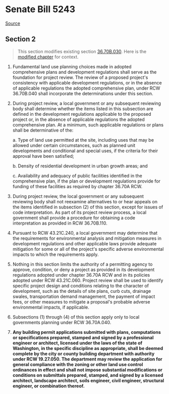 # Senate Bill 5243

[Source](http://lawfilesext.leg.wa.gov/biennium/2021-22/Xml/Bills/Senate%20Bills/5243.xml)
## Section 2
> This section modifies existing section [36.70B.030](/rcw/36_counties/36.070B_local_project_review.md). Here is the [modified chapter](rcw/36_counties/36.070B_local_project_review.md) for context.

1. Fundamental land use planning choices made in adopted comprehensive plans and development regulations shall serve as the foundation for project review. The review of a proposed project's consistency with applicable development regulations, or in the absence of applicable regulations the adopted comprehensive plan, under RCW 36.70B.040 shall incorporate the determinations under this section.

2. During project review, a local government or any subsequent reviewing body shall determine whether the items listed in this subsection are defined in the development regulations applicable to the proposed project or, in the absence of applicable regulations the adopted comprehensive plan. At a minimum, such applicable regulations or plans shall be determinative of the:

    a. Type of land use permitted at the site, including uses that may be allowed under certain circumstances, such as planned unit developments and conditional and special uses, if the criteria for their approval have been satisfied;

    b. Density of residential development in urban growth areas; and

    c. Availability and adequacy of public facilities identified in the comprehensive plan, if the plan or development regulations provide for funding of these facilities as required by chapter 36.70A RCW.

3. During project review, the local government or any subsequent reviewing body shall not reexamine alternatives to or hear appeals on the items identified in subsection (2) of this section, except for issues of code interpretation. As part of its project review process, a local government shall provide a procedure for obtaining a code interpretation as provided in RCW 36.70B.110.

4. Pursuant to RCW 43.21C.240, a local government may determine that the requirements for environmental analysis and mitigation measures in development regulations and other applicable laws provide adequate mitigation for some or all of the project's specific adverse environmental impacts to which the requirements apply.

5. Nothing in this section limits the authority of a permitting agency to approve, condition, or deny a project as provided in its development regulations adopted under chapter 36.70A RCW and in its policies adopted under RCW 43.21C.060. Project review shall be used to identify specific project design and conditions relating to the character of development, such as the details of site plans, curb cuts, drainage swales, transportation demand management, the payment of impact fees, or other measures to mitigate a proposal's probable adverse environmental impacts, if applicable.

6. Subsections (1) through (4) of this section apply only to local governments planning under RCW 36.70A.040.

7. **Any building permit applications submitted with plans, computations or specifications prepared, stamped and signed by a professional engineer or architect, licensed under the laws of the state of Washington, in the specific discipline as appropriate, shall be deemed complete by the city or county building department with authority under RCW 19.27.050. The department may review the application for general compliance with the zoning or other land use control ordinances in effect and shall not impose substantial modifications or conditions on submittals prepared, stamped, and signed by a licensed architect, landscape architect, soils engineer, civil engineer, structural engineer, or combination thereof.**

